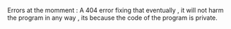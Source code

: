 Errors at the momment : A 404 error fixing that eventually , it will not harm the program in any way , its because the code of the program is private.
